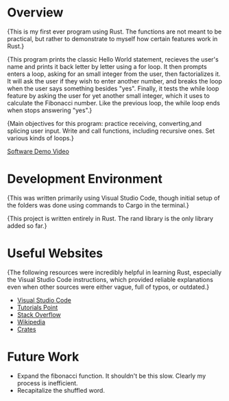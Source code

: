 # Overview

{This is my first ever program using Rust. The functions are not meant to be practical, but rather to demonstrate to myself how certain features work in Rust.}

{This program prints the classic Hello World statement, recieves the user's name and prints it back letter by letter using a for loop. It then prompts enters a loop, asking for an small integer from the user, then factorializes it. It will ask the user if they wish to enter another number, and breaks the loop when the user says something besides "yes". Finally, it tests the while loop feature by asking the user for yet another small integer, which it uses to calculate the Fibonacci number. Like the previous loop, the while loop ends when stops answering "yes".}

{Main objectives for this program: practice receiving, converting,and splicing user input. Write and call functions, including recursive ones. Set various kinds of loops.}

[Software Demo Video](http://youtube.link.goes.here)

# Development Environment

{This was written primarily using Visual Studio Code, though initial setup of the folders was done using commands to Cargo in the terminal.}

{This project is written entirely in Rust. The rand library is the only library added so far.}

# Useful Websites

{The following resources were incredibly helpful in learning Rust, especially the Visual Studio Code instructions, which provided reliable explanations even when other sources were either vague, full of typos, or outdated.}

- [Visual Studio Code](https://code.visualstudio.com/docs/languages/rust)
- [Tutorials Point](https://www.tutorialspoint.com/rust/index.htm)
- [Stack Overflow](https://stackoverflow.com/questions)
- [Wikipedia](https://en.wikipedia.org/wiki/Rust_(programming_language))
- [Crates](https://crates.io/crates/rand)


# Future Work

- Expand the fibonacci function. It shouldn't be this slow. Clearly my process is inefficient. 
- Recapitalize the shuffled word.